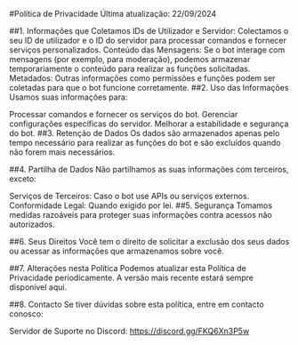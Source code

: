 #Política de Privacidade
Última atualização: 22/09/2024

##1. Informações que Coletamos
IDs de Utilizador e Servidor: Colectamos o seu ID de utilizador e o ID do servidor para processar comandos e fornecer serviços personalizados.
Conteúdo das Mensagens: Se o bot interage com mensagens (por exemplo, para moderação), podemos armazenar temporariamente o conteúdo para realizar as funções solicitadas.
Metadados: Outras informações como permissões e funções podem ser coletadas para que o bot funcione corretamente.
##2. Uso das Informações
Usamos suas informações para:

Processar comandos e fornecer os serviços do bot.
Gerenciar configurações específicas do servidor.
Melhorar a estabilidade e segurança do bot.
##3. Retenção de Dados
Os dados são armazenados apenas pelo tempo necessário para realizar as funções do bot e são excluídos quando não forem mais necessários.

##4. Partilha de Dados
Não partilhamos as suas informações com terceiros, exceto:

Serviços de Terceiros: Caso o bot use APIs ou serviços externos.
Conformidade Legal: Quando exigido por lei.
##5. Segurança
Tomamos medidas razoáveis para proteger suas informações contra acessos não autorizados.

##6. Seus Direitos
Você tem o direito de solicitar a exclusão dos seus dados ou acessar as informações que armazenamos sobre você.

##7. Alterações nesta Política
Podemos atualizar esta Política de Privacidade periodicamente. A versão mais recente estará sempre disponível aqui.

##8. Contacto
Se tiver dúvidas sobre esta política, entre em contacto conosco:

Servidor de Suporte no Discord: https://discord.gg/FKQ6Xn3P5w
